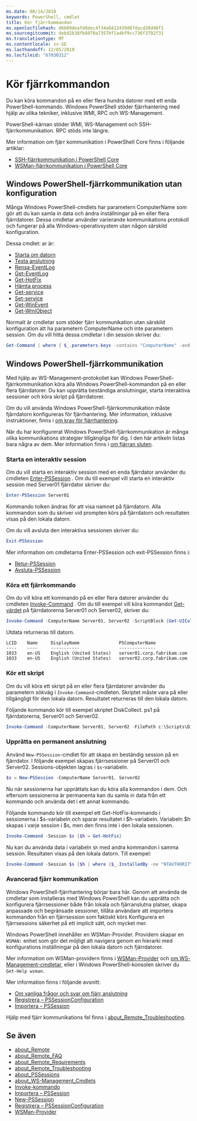 ```yaml
---
ms.date: 08/14/2018
keywords: PowerShell, cmdlet
title: Kör fjärrkommandon
ms.openlocfilehash: d6609deafd8dec4f34a8412439d87dacd20d46f1
ms.sourcegitcommit: debd2b38fb8070a7357bf1a4bf9cc736f3702f31
ms.translationtype: MT
ms.contentlocale: sv-SE
ms.lasthandoff: 12/05/2019
ms.locfileid: "67030312"
---
```

# <a name="running-remote-commands"></a>Kör fjärrkommandon

Du kan köra kommandon på en eller flera hundra datorer med ett enda PowerShell-kommando. Windows PowerShell stöder fjärrhantering med hjälp av olika tekniker, inklusive WMI, RPC och WS-Management.

PowerShell-kärnan stöder WMI, WS-Management och SSH-fjärrkommunikation. RPC stöds inte längre.

Mer information om fjärr kommunikation i PowerShell Core finns i följande artiklar:

- [SSH-fjärrkommunikation i PowerShell Core][ssh-remoting]
- [WSMan-fjärrkommunikation i PowerShell Core][wsman-remoting]

## <a name="windows-powershell-remoting-without-configuration"></a>Windows PowerShell-fjärrkommunikation utan konfiguration

Många Windows PowerShell-cmdlets har parametern ComputerName som gör att du kan samla in data och ändra inställningar på en eller flera fjärrdatorer. Dessa cmdletar använder varierande kommunikations protokoll och fungerar på alla Windows-operativsystem utan någon särskild konfiguration.

Dessa cmdlet: ar är:

- [Starta om datorn](/powershell/module/microsoft.powershell.management/restart-computer)
- [Testa anslutning](/powershell/module/microsoft.powershell.management/test-connection)
- [Rensa-EventLog](/powershell/module/microsoft.powershell.management/clear-eventlog)
- [Get-EventLog](/powershell/module/microsoft.powershell.management/get-eventlog)
- [Get-HotFix](/powershell/module/microsoft.powershell.management/get-hotfix)
- [Hämta process](/powershell/module/microsoft.powershell.management/get-process)
- [Get-service](/powershell/module/microsoft.powershell.management/get-service)
- [Set-service](/powershell/module/microsoft.powershell.management/set-service)
- [Get-WinEvent](/powershell/module/microsoft.powershell.diagnostics/get-winevent)
- [Get-WmiObject](/powershell/module/microsoft.powershell.management/get-wmiobject)

Normalt är cmdletar som stöder fjärr kommunikation utan särskild konfiguration att ha parametern ComputerName och inte parametern session. Om du vill hitta dessa cmdletar i din session skriver du:

```powershell
Get-Command | where { $_.parameters.keys -contains "ComputerName" -and $_.parameters.keys -notcontains "Session"}
```

## <a name="windows-powershell-remoting"></a>Windows PowerShell-fjärrkommunikation

Med hjälp av WS-Management-protokollet kan Windows PowerShell-fjärrkommunikation köra alla Windows PowerShell-kommandon på en eller flera fjärrdatorer. Du kan upprätta beständiga anslutningar, starta interaktiva sessioner och köra skript på fjärrdatorer.

Om du vill använda Windows PowerShell-fjärrkommunikation måste fjärrdatorn konfigureras för fjärrhantering.
Mer information, inklusive instruktioner, finns i [om krav för fjärrhantering](/powershell/module/microsoft.powershell.core/about/about_remote_requirements).

När du har konfigurerat Windows PowerShell-fjärrkommunikation är många olika kommunikations strategier tillgängliga för dig.
I den här artikeln listas bara några av dem. Mer information finns i [om fjärran sluten](/powershell/module/microsoft.powershell.core/about/about_remote).

### <a name="start-an-interactive-session"></a>Starta en interaktiv session

Om du vill starta en interaktiv session med en enda fjärrdator använder du cmdleten [Enter-PSSession](/powershell/module/microsoft.powershell.core/enter-pssession) .
Om du till exempel vill starta en interaktiv session med Server01 fjärrdator skriver du:

```powershell
Enter-PSSession Server01
```

Kommando tolken ändras för att visa namnet på fjärrdatorn. Alla kommandon som du skriver vid prompten körs på fjärrdatorn och resultaten visas på den lokala datorn.

Om du vill avsluta den interaktiva sessionen skriver du:

```powershell
Exit-PSSession
```

Mer information om cmdletarna Enter-PSSession och exit-PSSession finns i:

- [Retur-PSSession](/powershell/module/microsoft.powershell.core/enter-pssession)
- [Avsluta-PSSession](/powershell/module/microsoft.powershell.core/exit-pssession)

### <a name="run-a-remote-command"></a>Köra ett fjärrkommando

Om du vill köra ett kommando på en eller flera datorer använder du cmdleten [Invoke-Command](/powershell/module/microsoft.powershell.core/invoke-command) . Om du till exempel vill köra kommandot [Get-värdet](/powershell/module/microsoft.powershell.utility/get-uiculture) på fjärrdatorerna Server01 och Server02, skriver du:

```powershell
Invoke-Command -ComputerName Server01, Server02 -ScriptBlock {Get-UICulture}
```

Utdata returneras till datorn.

```output
LCID    Name     DisplayName               PSComputerName
----    ----     -----------               --------------
1033    en-US    English (United States)   server01.corp.fabrikam.com
1033    en-US    English (United States)   server02.corp.fabrikam.com
```

### <a name="run-a-script"></a>Kör ett skript

Om du vill köra ett skript på en eller flera fjärrdatorer använder du parametern sökväg i `Invoke-Command`-cmdleten. Skriptet måste vara på eller tillgängligt för den lokala datorn. Resultatet returneras till den lokala datorn.

Följande kommando kör till exempel skriptet DiskCollect. ps1 på fjärrdatorerna, Server01 och Server02.

```powershell
Invoke-Command -ComputerName Server01, Server02 -FilePath c:\Scripts\DiskCollect.ps1
```

### <a name="establish-a-persistent-connection"></a>Upprätta en permanent anslutning

Använd `New-PSSession`-cmdlet för att skapa en beständig session på en fjärrdator. I följande exempel skapas fjärrsessioner på Server01 och Server02. Sessions-objekten lagras i `$s`-variabeln.

```powershell
$s = New-PSSession -ComputerName Server01, Server02
```

Nu när sessionerna har upprättats kan du köra alla kommandon i dem. Och eftersom sessionerna är permanenta kan du samla in data från ett kommando och använda det i ett annat kommando.

Följande kommando kör till exempel ett Get-HotFix-kommando i sessionerna i $s-variabeln och sparar resultatet i $h-variabeln. Variabeln $h skapas i varje session i $s, men den finns inte i den lokala sessionen.

```powershell
Invoke-Command -Session $s {$h = Get-HotFix}
```

Nu kan du använda data i variabeln `$h` med andra kommandon i samma session. Resultaten visas på den lokala datorn. Till exempel:

```powershell
Invoke-Command -Session $s {$h | where {$_.InstalledBy -ne "NTAUTHORITY\SYSTEM"}}
```

### <a name="advanced-remoting"></a>Avancerad fjärr kommunikation

Windows PowerShell-fjärrhantering börjar bara här. Genom att använda de cmdletar som installeras med Windows PowerShell kan du upprätta och konfigurera fjärrsessioner både från lokala och fjärranslutna platser, skapa anpassade och begränsade sessioner, tillåta användare att importera kommandon från en fjärrsession som faktiskt körs Konfigurera en fjärrsessions säkerhet på ett implicit sätt, och mycket mer.

Windows PowerShell innehåller en WSMan-Provider. Providern skapar en `WSMAN:` enhet som gör det möjligt att navigera genom en hierarki med konfigurations inställningar på den lokala datorn och fjärrdatorer.

Mer information om WSMan-providern finns i [WSMan-Provider](https://technet.microsoft.com/library/dd819476.aspx) och [om WS-Management-cmdletar](/powershell/module/microsoft.powershell.core/about/about_ws-management_cmdlets), eller i Windows PowerShell-konsolen skriver du `Get-Help wsman`.

Mer information finns i följande avsnitt:

- [Om vanliga frågor och svar om fjärr anslutning](https://technet.microsoft.com/library/dd315359.aspx)
- [Registrera – PSSessionConfiguration](https://go.microsoft.com/fwlink/?LinkId=821508)
- [Importera – PSSession](https://go.microsoft.com/fwlink/?LinkId=821821)

Hjälp med fjärr kommunikations fel finns i [about_Remote_Troubleshooting](https://technet.microsoft.com/library/dd347642.aspx).

## <a name="see-also"></a>Se även

- [about_Remote](https://technet.microsoft.com/library/9b4a5c87-9162-4adf-bdfe-fbc80b9b8970)
- [about_Remote_FAQ](https://technet.microsoft.com/library/e23702fd-9415-4a98-9975-390a4d3adc42)
- [about_Remote_Requirements](https://technet.microsoft.com/library/da213949-134c-4741-b307-81f4492ba1bd)
- [about_Remote_Troubleshooting](https://technet.microsoft.com/library/2f890148-8578-49ed-85ea-79a489dd6317)
- [about_PSSessions](https://technet.microsoft.com/library/7a9b4e0e-fa1b-47b0-92f6-6e2995d70acb)
- [about_WS-Management_Cmdlets](https://technet.microsoft.com/library/6ed3370a-ea10-45a5-9493-696aeace27ed)
- [Invoke-kommando](/powershell/module/microsoft.powershell.core/invoke-command)
- [Importera – PSSession](https://go.microsoft.com/fwlink/?LinkId=821821)
- [New-PSSession](https://go.microsoft.com/fwlink/?LinkId=821498)
- [Registrera – PSSessionConfiguration](https://go.microsoft.com/fwlink/?LinkId=821508)
- [WSMan-Provider](https://technet.microsoft.com/library/66fe1241-e08f-49ca-832f-a84c33ca8735)

[wsman-remoting]: WSMan-Remoting-in-PowerShell-Core.md
[ssh-remoting]: SSH-Remoting-in-PowerShell-Core.md

